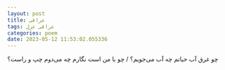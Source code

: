 ```yaml
---
layout: post
title: عراقی
tags: عراقی غزل
categories: poem
date: 2023-05-12 11:53:02.055336
---
```


چو غرق آب حیاتم چه آب می‌جویم؟ / چو با من است نگارم چه می‌دوم چپ و راست؟